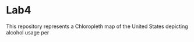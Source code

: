 # Lab4
This repository represents a Chloropleth map of the United States depicting alcohol usage per 
